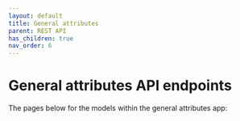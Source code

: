 ```yaml
---
layout: default
title: General attributes
parent: REST API
has_children: true
nav_order: 6
---
```

# General attributes API endpoints

The pages below for the models within the general attributes app:

